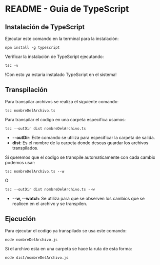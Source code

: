 # README - Guia de TypeScript

## Instalación de TypeScript
Ejecutar este comando en la terminal para la instalación:

```shell
npm install -g typescript 
```

Verificar la instalación de TypeScript ejecutando:

```shell
tsc -v 
```

!Con esto ya estaria instalado TypeScript en el sistema!

## Transpilación
Para transpilar archivos se realiza el siguiente comando:

```shell
tsc nombreDelArchivo.ts 
```

Para transpilar el codigo en una carpeta especifica usamos:

```shell
tsc --outDir dist nombreDelArchivo.ts 
```

- **--outDir**: Este comando se utiliza para especificar la carpeta de salida.
- **dist**: Es el nombre de la carpeta donde deseas guardar los archivos transpilados.

Si queremos que el codigo se transpile automaticamente con cada cambio podemos usar:

```shell
tsc nombreDelArchivo.ts --w 
```
 Ó
```shell
tsc --outDir dist nombreDelArchivo.ts --w  
```

- **--w, --watch**: Se utiliza para que se observen los cambios que se realicen en el archivo y se transpilen.

## Ejecución
Para ejecutar el codigo ya transpilado se usa este comando:

```shell
node nombreDelArchivo.js 
```

Si el archivo esta en una carpeta se hace la ruta de esta forma:

```shell
node dist/nombreDelArchivo.js
```


